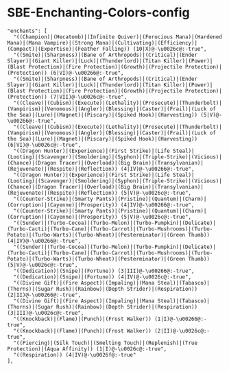 # SBE-Enchanting-Colors-config

    "enchants": [
      "((Champion)|(Hecatomb)|(Infinite Quiver)|(Ferocious Mana)|(Hardened Mana)|(Mana Vampire)|(Strong Mana)|(Cultivating)|(Efficiency)|(Compact)|(Expertise)|(Feather Falling)) (10|X)@-\u0026c@:-true",
      "((Smite)|(Sharpness)|(Bane of Arthropods)|(Critical)|(Ender Slayer)|(Giant Killer)|(Luck)|(Thunderlord)|(Titan Killer)|(Power)|(Blast Protection)|(Fire Protection)|(Growth)|(Projectile Protection)|(Protection)) (6|VI)@-\u00266@:-true",
      "((Smite)|(Sharpness)|(Bane of Arthropods)|(Critical)|(Ender Slayer)|(Giant Killer)|(Luck)|(Thunderlord)|(Titan Killer)|(Power)|(Blast Protection)|(Fire Protection)|(Growth)|(Projectile Protection)|(Protection)) (7|VII)@-\u0026c@:-true",
      "((Cleave)|(Cubism)|(Execute)|(Lethality)|(Prosecute)|(Thunderbolt)|(Vampirism)|(Venomous)|(Angler)|(Blessing)|(Caster)|(Frail)|(Luck of the Sea)|(Lure)|(Magnet)|(Piscary)|(Spiked Hook)|(Harvesting)) (5|V)@-\u00266@:-true",
      "((Cleave)|(Cubism)|(Execute)|(Lethality)|(Prosecute)|(Thunderbolt)|(Vampirism)|(Venomous)|(Angler)|(Blessing)|(Caster)|(Frail)|(Luck of the Sea)|(Lure)|(Magnet)|(Piscary)|(Spiked Hook)|(Harvesting)) (6|VI)@-\u0026c@:-true",
      "((Dragon Hunter)|(Experience)|(First Strike)|(Life Steal)|(Looting)|(Scavenger)|(Smoldering)|(Syphon)|(Triple-Strike)|(Vicious)|(Chance)|(Dragon Tracer)|(Overload)|(Big Brain)|(Transylvanian)|(Rejuvenate)|(Respite)|(Reflection)) (4|IV)@-\u00266@:-true",
      "((Dragon Hunter)|(Experience)|(First Strike)|(Life Steal)|(Looting)|(Scavenger)|(Smoldering)|(Syphon)|(Triple-Strike)|(Vicious)|(Chance)|(Dragon Tracer)|(Overload)|(Big Brain)|(Transylvanian)|(Rejuvenate)|(Respite)|(Reflection)) (5|V)@-\u0026c@:-true",
      "((Counter-Strike)|(Smarty Pants)|(Pristine)|(Quantum)|(Charm)|(Corruption)|(Cayenne)|(Prosperity)) (4|IV)@-\u00266@:-true",
      "((Counter-Strike)|(Smarty Pants)|(Pristine)|(Quantum)|(Charm)|(Corruption)|(Cayenne)|(Prosperity)) (5|V)@-\u0026c@:-true",
      "((Sunder)|(Turbo-Cocoa)|(Turbo-Melon)|(Turbo-Pumpkin)|(Delicate)|(Turbo-Cacti)|(Turbo-Cane)|(Turbo-Carrot)|(Turbo-Mushrooms)|(Turbo-Potato)|(Turbo-Warts)|(Turbo-Wheat)|(Pesterminator)|(Green Thumb)) (4|IV)@-\u00266@:-true",
      "((Sunder)|(Turbo-Cocoa)|(Turbo-Melon)|(Turbo-Pumpkin)|(Delicate)|(Turbo-Cacti)|(Turbo-Cane)|(Turbo-Carrot)|(Turbo-Mushrooms)|(Turbo-Potato)|(Turbo-Warts)|(Turbo-Wheat)|(Pesterminator)|(Green Thumb)) (5|V)@-\u0026c@:-true",
      "((Dedication)|(Snipe)|(Fortune)) (3|III)@-\u00266@:-true",
      "((Dedication)|(Snipe)|(Fortune)) (4|IV)@-\u0026c@:-true",
      "((Divine Gift)|(Fire Aspect)|(Impaling)|(Mana Steal)|(Tabasco)|(Thorns)|(Sugar Rush)|(Rainbow)|(Depth Strider)|(Respiration)) (2|II)@-\u00266@:-true",
      "((Divine Gift)|(Fire Aspect)|(Impaling)|(Mana Steal)|(Tabasco)|(Thorns)|(Sugar Rush)|(Rainbow)|(Depth Strider)|(Respiration)) (3|III)@-\u0026c@:-true",
      "((Knockback)|(Flame)|(Punch)|(Frost Walker)) (1|I)@-\u00266@:-true",
      "((Knockback)|(Flame)|(Punch)|(Frost Walker)) (2|II)@-\u0026c@:-true",
      "((Piercing)|(Silk Touch)|(Smelting Touch)|(Replenish)|(True Protection)|(Aqua Affinity)) (1|I)@-\u0026c@:-true",
      "((Respiration)) (4|IV)@-\u0026f@:-true"
    ],
